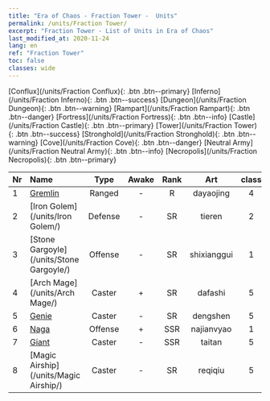 ```yaml
---
title: "Era of Chaos - Fraction Tower -  Units"
permalink: /units/Fraction Tower/
excerpt: "Fraction Tower - List of Units in Era of Chaos"
last_modified_at: 2020-11-24
lang: en
ref: "Fraction Tower"
toc: false
classes: wide
---
```

 [Conflux](/units/Fraction Conflux){: .btn .btn--primary} [Inferno](/units/Fraction Inferno){: .btn .btn--success} [Dungeon](/units/Fraction Dungeon){: .btn .btn--warning} [Rampart](/units/Fraction Rampart){: .btn .btn--danger} [Fortress](/units/Fraction Fortress){: .btn .btn--info} [Castle](/units/Fraction Castle){: .btn .btn--primary} [Tower](/units/Fraction Tower){: .btn .btn--success} [Stronghold](/units/Fraction Stronghold){: .btn .btn--warning} [Cove](/units/Fraction Cove){: .btn .btn--danger} [Neutral Army](/units/Fraction Neutral Army){: .btn .btn--info} [Necropolis](/units/Fraction Necropolis){: .btn .btn--primary} 

  | Nr |         Name        |   Type   | Awake |    Rank   |      Art      |  class  |    s   |   label   |    HP     |
  |:---|:--------------------|:--------:|:-----:|:---------:|:-------------:|:-------:|:------:|:---------:|:----------|
  | 1 | [Gremlin](/units/Gremlin/) | Ranged | - | R | dayaojing | 4 |  1 |  1(6) |  645  |
  | 2 | [Iron Golem](/units/Iron Golem/) | Defense | - | SR | tieren | 2 |  2 |  1(6) |  1850  |
  | 3 | [Stone Gargoyle](/units/Stone Gargoyle/) | Offense | - | SR | shixianggui | 1 |  1 |  1(6) |  300  |
  | 4 | [Arch Mage](/units/Arch Mage/) | Caster | + | SR | dafashi | 5 |  1 |  2(6) |  1324  |
  | 5 | [Genie](/units/Genie/) | Caster | - | SR | dengshen | 5 |  2 |  2(6) |  662  |
  | 6 | [Naga](/units/Naga/) | Offense | + | SSR | najianvyao | 1 |  1 |  3(6) |  811  |
  | 7 | [Giant](/units/Giant/) | Caster | - | SSR | taitan | 5 |  4 |  3(6) |  5431  |
  | 8 | [Magic Airship](/units/Magic Airship/) | Caster | - | SR | reqiqiu | 5 |  1 |  2(3) |  1715  |
